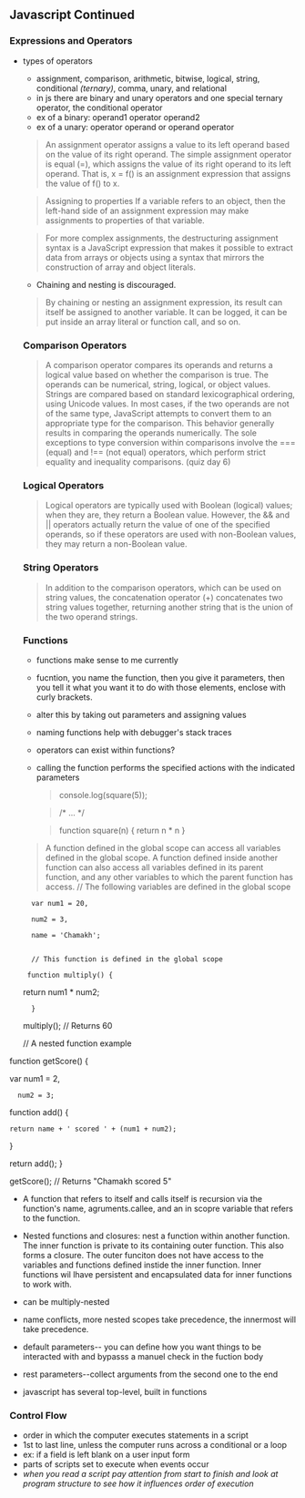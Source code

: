 ## Javascript Continued

### Expressions and Operators

- types of operators

   -  assignment, comparison, arithmetic, bitwise, logical, string, conditional *(ternary)*, comma, unary, and relational
   - in js there are binary and unary operators and one special ternary operator, the conditional operator
    - ex of a binary: operand1 operator operand2
    - ex of a unary: operator operand or operand operator
 
    > An assignment operator assigns a value to its left operand based on the value of its right operand. The simple assignment operator is equal (=), which assigns the value of its right operand to its left operand. That is, x = f() is an assignment expression that assigns the value of f() to x.

    > Assigning to properties
    If a variable refers to an object, then the left-hand side of an assignment expression may make assignments to properties of that variable.

    > For more complex assignments, the destructuring assignment syntax is a JavaScript expression that makes it possible to extract data from arrays or objects using a syntax that mirrors the construction of array and object literals.

    - Chaining and nesting is discouraged.

    > By chaining or nesting an assignment expression, its result can itself be assigned to another variable. It can be logged, it can be put inside an array literal or function call, and so on.

    ### Comparison Operators

    > A comparison operator compares its operands and returns a logical value based on whether the comparison is true. The operands can be numerical, string, logical, or object values. Strings are compared based on standard lexicographical ordering, using Unicode values. In most cases, if the two operands are not of the same type, JavaScript attempts to convert them to an appropriate type for the comparison. This behavior generally results in comparing the operands numerically. The sole exceptions to type conversion within comparisons involve the === (equal) and !== (not equal) operators, which perform strict equality and inequality comparisons. (quiz day 6)

    ### Logical Operators

    >Logical operators are typically used with Boolean (logical) values; when they are, they return a Boolean value. However, the && and || operators actually return the value of one of the specified operands, so if these operators are used with non-Boolean values, they may return a non-Boolean value.

    ### String Operators

    > In addition to the comparison operators, which can be used on string values, the concatenation operator (+) concatenates two string values together, returning another string that is the union of the two operand strings.

    ### Functions

    - functions make sense to me currently
    - fucntion, you name the function, then you give it parameters, then you tell it what you want it to do with those elements, enclose with curly brackets. 
    - alter this by taking out parameters and assigning values 
    - naming functions help with debugger's stack traces
    - operators can exist within functions?
    - calling the function performs the specified actions with the indicated parameters

         > console.log(square(5));

        >   /* ... */

        >function square(n) { return n * n }

    >A function defined in the global scope can access all variables defined in the global scope. A function defined inside another function can also access all variables defined in its parent function, and any other variables to which the parent function has access.
        // The following variables are defined in the global scope

        var num1 = 20,

        num2 = 3,

        name = 'Chamakh';


        // This function is defined in the global scope

       function multiply() {

    return num1 * num2;

        }

    multiply(); // Returns 60

    // A nested function example

function getScore() {

  var num1 = 2,

      num2 = 3;


  function add() {

    return name + ' scored ' + (num1 + num2);

  }

  return add();
}

getScore(); // Returns "Chamakh scored 5"

- A function that refers to itself and calls itself is recursion via the function's name, agruments.callee, and an in scopre variable that refers to the function. 

- Nested functions and closures: nest a function within another function. The inner function is private to its containing outer function. This also forms a closure. The outer funciton does not have access to the variables and functions defined instide the inner function. Inner functions wil lhave persistent and encapsulated data for inner functions to work with. 

- can be multiply-nested
- name conflicts, more nested scopes take precedence, the innermost will take precedence. 

- default parameters-- you can define how you want things to be interacted with and bypasss a manuel check in the fuction body

- rest parameters--collect arguments from the second one to the end

- javascript has several top-level, built in functions

### Control Flow

- order in which the computer executes statements in a script
- 1st to last line, unless the computer runs across a conditional or a loop
- ex: if a field is left blank on a user input form
- parts of scripts set to execute when events occur
- *when you read a script pay attention from start to finish and look at program structure to see how it influences order of execution* 

